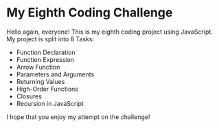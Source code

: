 # My Eighth Coding Challenge
Hello again, everyone! This is my eighth coding project using JavaScript. My project is split into 8 Tasks: 
+ Function Declaration
+ Function Expression  
+ Arrow Function 
+ Parameters and Arguments
+ Returning Values
+ High-Order Functions
+ Closures
+ Recursion in JavaScript

I hope that you enjoy my attempt on the challenge! 
